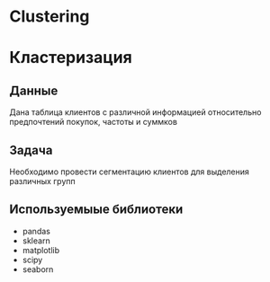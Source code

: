 # Clustering
# Кластеризация
## Данные
Дана таблица клиентов с различной информацией относительно предпочтений покупок, частоты и суммков
## Задача
Необходимо провести сегментацию клиентов для выделения различных групп
## Используемыые библиотеки
- pandas
- sklearn
- matplotlib
- scipy
- seaborn
